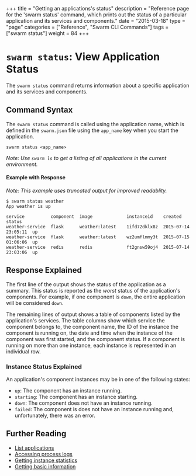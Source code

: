 +++
title = "Getting an applications's status"
description = "Reference page for the 'swarm status' command, which prints out the status of a particular application and its services and components."
date = "2015-03-18"
type = "page"
categories = ["Reference", "Swarm CLI Commands"]
tags = ["swarm status"]
weight = 84
+++

# `swarm status`: View Application Status

The `swarm status` command returns information about a specific application and its services and components.

## Command Syntax
The `swarm status` command is called using the application name, which is defined in the `swarm.json` file using the `app_name` key when you start the application.

```nohighlight
swarm status <app_name>
```

*Note: Use `swarm ls` to get a listing of all applications in the current environment.*


#### Example with Response
*Note: This example uses truncated output for improved readablity.*
```nohighlight
$ swarm status weather
App weather is up

service          component  image             instanceid    created              status
weather-service  flask      weather:latest    1ifd72dklx8z  2015-07-14 23:05:11  up
weather-service  flask      weather:latest    wz2umflmmy3t  2015-07-15 01:06:06  up
weather-service  redis      redis             ft2gnsw59oj4  2015-07-14 23:03:06  up

```

## Response Explained
The first line of the output shows the status of the application as a summary. This status is reported as the *worst* status of the application's components. For example, if one component is `down`, the entire application will be considered `down`.

The remaining lines of output shows a table of components listed by the application's services. The table columns show which service the component belongs to, the component name, the ID of the instance the component is running on, the date and time when the instance of the component was first started, and the component status. If a component is running on more than one instance, each instance is represented in an individual row.

### Instance Status Explained
An application's component instances may be in one of the following states:

 * `up`: The component has an instance running.
 * `starting`: The component has an instance starting.
 * `down`: The component does not have an instance running.
 * `failed`: The component is does not have an instance running and, unfortunately, there was an error.

## Further Reading

* [List applications](/reference/cli/ls/)
* [Accessing process logs](/reference/cli/logs/)
* [Getting instance statistics](/reference/cli/stats/)
* [Getting basic information](/reference/cli/info/)
